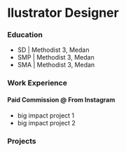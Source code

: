 # Ilustrator Designer

### Education
- SD  | Methodist 3, Medan
- SMP | Methodist 3, Medan
- SMA | Methodist 3, Medan

### Work Experience
#### Paid Commission @ From Instagram
- big impact project 1
- big impact project 2

### Projects
